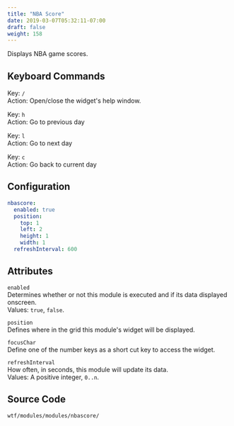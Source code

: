 ```yaml
---
title: "NBA Score"
date: 2019-03-07T05:32:11-07:00
draft: false
weight: 158
---
```


Displays NBA game scores.

## Keyboard Commands

<span class="caption">Key:</span> `/` <br />
<span class="caption">Action:</span> Open/close the widget's help window.

<span class="caption">Key:</span> `h` <br />
<span class="caption">Action:</span> Go to previous day

<span class="caption">Key:</span> `l` <br />
<span class="caption">Action:</span> Go to next day

<span class="caption">Key:</span> `c` <br />
<span class="caption">Action:</span> Go back to current day

## Configuration

```yaml
nbascore:
  enabled: true
  position:
    top: 1
    left: 2
    height: 1
    width: 1
  refreshInterval: 600
```

## Attributes

`enabled` <br />
Determines whether or not this module is executed and if its data displayed onscreen. <br />
Values: `true`, `false`.

`position` <br />
Defines where in the grid this module's widget will be displayed. <br />

`focusChar` <br />
Define one of the number keys as a short cut key to access the widget. <br />

`refreshInterval` <br />
How often, in seconds, this module will update its data. <br />
Values: A positive integer, `0..n`.


## Source Code

```bash
wtf/modules/modules/nbascore/
```
